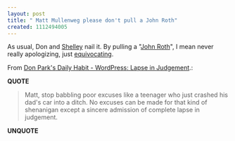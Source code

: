```yaml
---
layout: post
title: " Matt Mullenweg please don't pull a John Roth"
created: 1112494005
---
```

As usual, Don and <a href="http://weblog.burningbird.net/archives/2005/04/01/there-is-communicationand-then-theres-not/">Shelley</a> nail it.  By pulling a "<a href="http://nabandwidthnews.blogware.com/blog/_archives/2004/4/28/44165.html">John Roth</a>", I mean never really apologizing, just <a href="http://dictionary.reference.com/search?q=equivocating">equivocating</a>. <p>From <a href="http://www.docuverse.com/blog/donpark/EntryViewPage.aspx?guid=ba0a3b28-ef77-4411-9f68-9e5b340c0edd">Don Park's Daily Habit - WordPress: Lapse in Judgement</a>.:</p>
<p><b>QUOTE</b></p><blockquote>Matt, stop babbling poor excuses like a teenager who just crashed his dad's car into a ditch.  No excuses can be made for that kind of shenanigan except a sincere admission of complete lapse in judgement.</blockquote><p><b>UNQUOTE</b></p>



